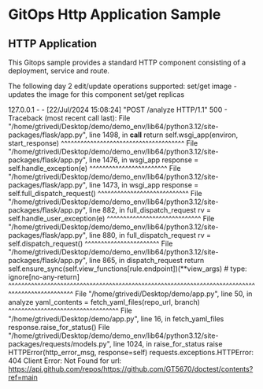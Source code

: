 # GitOps Http Application Sample

## HTTP Application 
This Gitops sample provides a standard HTTP component consisting of a deployment, service and route. 

The following day 2 edit/update operations supported:
    set/get image - updates the image for this component 
    set/get replicas

127.0.0.1 - - [22/Jul/2024 15:08:24] "POST /analyze HTTP/1.1" 500 -
Traceback (most recent call last):
  File "/home/gtrivedi/Desktop/demo/demo_env/lib64/python3.12/site-packages/flask/app.py", line 1498, in __call__
    return self.wsgi_app(environ, start_response)
           ^^^^^^^^^^^^^^^^^^^^^^^^^^^^^^^^^^^^^^
  File "/home/gtrivedi/Desktop/demo/demo_env/lib64/python3.12/site-packages/flask/app.py", line 1476, in wsgi_app
    response = self.handle_exception(e)
               ^^^^^^^^^^^^^^^^^^^^^^^^
  File "/home/gtrivedi/Desktop/demo/demo_env/lib64/python3.12/site-packages/flask/app.py", line 1473, in wsgi_app
    response = self.full_dispatch_request()
               ^^^^^^^^^^^^^^^^^^^^^^^^^^^^
  File "/home/gtrivedi/Desktop/demo/demo_env/lib64/python3.12/site-packages/flask/app.py", line 882, in full_dispatch_request
    rv = self.handle_user_exception(e)
         ^^^^^^^^^^^^^^^^^^^^^^^^^^^^^
  File "/home/gtrivedi/Desktop/demo/demo_env/lib64/python3.12/site-packages/flask/app.py", line 880, in full_dispatch_request
    rv = self.dispatch_request()
         ^^^^^^^^^^^^^^^^^^^^^^^
  File "/home/gtrivedi/Desktop/demo/demo_env/lib64/python3.12/site-packages/flask/app.py", line 865, in dispatch_request
    return self.ensure_sync(self.view_functions[rule.endpoint])(**view_args)  # type: ignore[no-any-return]
           ^^^^^^^^^^^^^^^^^^^^^^^^^^^^^^^^^^^^^^^^^^^^^^^^^^^^^^^^^^^^^^^^^^^^^^^^^^^^^^^^^^^^^^^^^^^^^^^^
  File "/home/gtrivedi/Desktop/demo/app.py", line 50, in analyze
    yaml_contents = fetch_yaml_files(repo_url, branch)
                    ^^^^^^^^^^^^^^^^^^^^^^^^^^^^^^^^^^
  File "/home/gtrivedi/Desktop/demo/app.py", line 16, in fetch_yaml_files
    response.raise_for_status()
  File "/home/gtrivedi/Desktop/demo/demo_env/lib64/python3.12/site-packages/requests/models.py", line 1024, in raise_for_status
    raise HTTPError(http_error_msg, response=self)
requests.exceptions.HTTPError: 404 Client Error: Not Found for url: https://api.github.com/repos/https://github.com/GT5670/doctest/contents?ref=main
